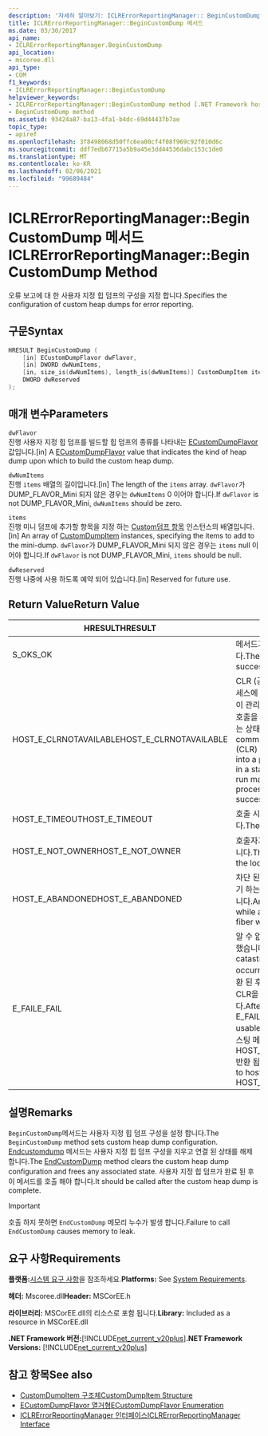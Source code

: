```yaml
---
description: '자세히 알아보기: ICLRErrorReportingManager:: BeginCustomDump 메서드'
title: ICLRErrorReportingManager::BeginCustomDump 메서드
ms.date: 03/30/2017
api_name:
- ICLRErrorReportingManager.BeginCustomDump
api_location:
- mscoree.dll
api_type:
- COM
f1_keywords:
- ICLRErrorReportingManager::BeginCustomDump
helpviewer_keywords:
- ICLRErrorReportingManager::BeginCustomDump method [.NET Framework hosting]
- BeginCustomDump method
ms.assetid: 93424a87-ba13-4fa1-b4dc-69d44437b7ae
topic_type:
- apiref
ms.openlocfilehash: 3f8498068d50ffc6ea00cf4f08f969c92f010d6c
ms.sourcegitcommit: ddf7edb67715a5b9a45e3dd44536dabc153c1de0
ms.translationtype: MT
ms.contentlocale: ko-KR
ms.lasthandoff: 02/06/2021
ms.locfileid: "99689484"
---
```

# <a name="iclrerrorreportingmanagerbegincustomdump-method"></a><span data-ttu-id="c96ea-103">ICLRErrorReportingManager::BeginCustomDump 메서드</span><span class="sxs-lookup"><span data-stu-id="c96ea-103">ICLRErrorReportingManager::BeginCustomDump Method</span></span>

<span data-ttu-id="c96ea-104">오류 보고에 대 한 사용자 지정 힙 덤프의 구성을 지정 합니다.</span><span class="sxs-lookup"><span data-stu-id="c96ea-104">Specifies the configuration of custom heap dumps for error reporting.</span></span>  
  
## <a name="syntax"></a><span data-ttu-id="c96ea-105">구문</span><span class="sxs-lookup"><span data-stu-id="c96ea-105">Syntax</span></span>  
  
```cpp  
HRESULT BeginCustomDump (  
    [in] ECustomDumpFlavor dwFlavor,  
    [in] DWORD dwNumItems,  
    [in, size_is(dwNumItems), length_is(dwNumItems)] CustomDumpItem items[],  
    DWORD dwReserved  
);  
```  
  
## <a name="parameters"></a><span data-ttu-id="c96ea-106">매개 변수</span><span class="sxs-lookup"><span data-stu-id="c96ea-106">Parameters</span></span>  

 `dwFlavor`  
 <span data-ttu-id="c96ea-107">진행 사용자 지정 힙 덤프를 빌드할 힙 덤프의 종류를 나타내는 [ECustomDumpFlavor](ecustomdumpflavor-enumeration.md) 값입니다.</span><span class="sxs-lookup"><span data-stu-id="c96ea-107">[in] A [ECustomDumpFlavor](ecustomdumpflavor-enumeration.md) value that indicates the kind of heap dump upon which to build the custom heap dump.</span></span>  
  
 `dwNumItems`  
 <span data-ttu-id="c96ea-108">진행 `items` 배열의 길이입니다.</span><span class="sxs-lookup"><span data-stu-id="c96ea-108">[in] The length of the `items` array.</span></span> <span data-ttu-id="c96ea-109">`dwFlavor`가 DUMP_FLAVOR_Mini 되지 않은 경우는 `dwNumItems` 0 이어야 합니다.</span><span class="sxs-lookup"><span data-stu-id="c96ea-109">If `dwFlavor` is not DUMP_FLAVOR_Mini, `dwNumItems` should be zero.</span></span>  
  
 `items`  
 <span data-ttu-id="c96ea-110">진행 미니 덤프에 추가할 항목을 지정 하는 [Custom덤프 항목](customdumpitem-structure.md) 인스턴스의 배열입니다.</span><span class="sxs-lookup"><span data-stu-id="c96ea-110">[in] An array of [CustomDumpItem](customdumpitem-structure.md) instances, specifying the items to add to the mini-dump.</span></span> <span data-ttu-id="c96ea-111">`dwFlavor`가 DUMP_FLAVOR_Mini 되지 않은 경우는 `items` null 이어야 합니다.</span><span class="sxs-lookup"><span data-stu-id="c96ea-111">If `dwFlavor` is not DUMP_FLAVOR_Mini, `items` should be null.</span></span>  
  
 `dwReserved`  
 <span data-ttu-id="c96ea-112">진행 나중에 사용 하도록 예약 되어 있습니다.</span><span class="sxs-lookup"><span data-stu-id="c96ea-112">[in] Reserved for future use.</span></span>  
  
## <a name="return-value"></a><span data-ttu-id="c96ea-113">Return Value</span><span class="sxs-lookup"><span data-stu-id="c96ea-113">Return Value</span></span>  
  
|<span data-ttu-id="c96ea-114">HRESULT</span><span class="sxs-lookup"><span data-stu-id="c96ea-114">HRESULT</span></span>|<span data-ttu-id="c96ea-115">설명</span><span class="sxs-lookup"><span data-stu-id="c96ea-115">Description</span></span>|  
|-------------|-----------------|  
|<span data-ttu-id="c96ea-116">S_OK</span><span class="sxs-lookup"><span data-stu-id="c96ea-116">S_OK</span></span>|<span data-ttu-id="c96ea-117">메서드가 성공적으로 반환했습니다.</span><span class="sxs-lookup"><span data-stu-id="c96ea-117">The method returned successfully.</span></span>|  
|<span data-ttu-id="c96ea-118">HOST_E_CLRNOTAVAILABLE</span><span class="sxs-lookup"><span data-stu-id="c96ea-118">HOST_E_CLRNOTAVAILABLE</span></span>|<span data-ttu-id="c96ea-119">CLR (공용 언어 런타임)이 프로세스에 로드 되지 않았거나 CLR이 관리 코드를 실행할 수 없거나 호출을 성공적으로 처리할 수 없는 상태에 있습니다.</span><span class="sxs-lookup"><span data-stu-id="c96ea-119">The common language runtime (CLR) has not been loaded into a process, or the CLR is in a state in which it cannot run managed code or process the call successfully.</span></span>|  
|<span data-ttu-id="c96ea-120">HOST_E_TIMEOUT</span><span class="sxs-lookup"><span data-stu-id="c96ea-120">HOST_E_TIMEOUT</span></span>|<span data-ttu-id="c96ea-121">호출 시간이 초과 되었습니다.</span><span class="sxs-lookup"><span data-stu-id="c96ea-121">The call timed out.</span></span>|  
|<span data-ttu-id="c96ea-122">HOST_E_NOT_OWNER</span><span class="sxs-lookup"><span data-stu-id="c96ea-122">HOST_E_NOT_OWNER</span></span>|<span data-ttu-id="c96ea-123">호출자가 잠금을 소유 하지 않습니다.</span><span class="sxs-lookup"><span data-stu-id="c96ea-123">The caller does not own the lock.</span></span>|  
|<span data-ttu-id="c96ea-124">HOST_E_ABANDONED</span><span class="sxs-lookup"><span data-stu-id="c96ea-124">HOST_E_ABANDONED</span></span>|<span data-ttu-id="c96ea-125">차단 된 스레드나 파이버에서 대기 하는 동안 이벤트를 취소 했습니다.</span><span class="sxs-lookup"><span data-stu-id="c96ea-125">An event was canceled while a blocked thread or fiber was waiting on it.</span></span>|  
|<span data-ttu-id="c96ea-126">E_FAIL</span><span class="sxs-lookup"><span data-stu-id="c96ea-126">E_FAIL</span></span>|<span data-ttu-id="c96ea-127">알 수 없는 치명적인 오류가 발생 했습니다.</span><span class="sxs-lookup"><span data-stu-id="c96ea-127">An unknown catastrophic failure occurred.</span></span> <span data-ttu-id="c96ea-128">메서드가 E_FAIL 반환 된 후에는 프로세스 내에서 CLR을 더 이상 사용할 수 없습니다.</span><span class="sxs-lookup"><span data-stu-id="c96ea-128">After a method returns E_FAIL, the CLR is no longer usable within the process.</span></span> <span data-ttu-id="c96ea-129">호스팅 메서드를 이후에 호출 하면 HOST_E_CLRNOTAVAILABLE 반환 됩니다.</span><span class="sxs-lookup"><span data-stu-id="c96ea-129">Subsequent calls to hosting methods return HOST_E_CLRNOTAVAILABLE.</span></span>|  
  
## <a name="remarks"></a><span data-ttu-id="c96ea-130">설명</span><span class="sxs-lookup"><span data-stu-id="c96ea-130">Remarks</span></span>  

 <span data-ttu-id="c96ea-131">`BeginCustomDump`메서드는 사용자 지정 힙 덤프 구성을 설정 합니다.</span><span class="sxs-lookup"><span data-stu-id="c96ea-131">The `BeginCustomDump` method sets custom heap dump configuration.</span></span> <span data-ttu-id="c96ea-132">[Endcustomdump](iclrerrorreportingmanager-endcustomdump-method.md) 메서드는 사용자 지정 힙 덤프 구성을 지우고 연결 된 상태를 해제 합니다.</span><span class="sxs-lookup"><span data-stu-id="c96ea-132">The [EndCustomDump](iclrerrorreportingmanager-endcustomdump-method.md) method clears the custom heap dump configuration and frees any associated state.</span></span> <span data-ttu-id="c96ea-133">사용자 지정 힙 덤프가 완료 된 후이 메서드를 호출 해야 합니다.</span><span class="sxs-lookup"><span data-stu-id="c96ea-133">It should be called after the custom heap dump is complete.</span></span>  
  
> [!IMPORTANT]
> <span data-ttu-id="c96ea-134">호출 하지 못하면 `EndCustomDump` 메모리 누수가 발생 합니다.</span><span class="sxs-lookup"><span data-stu-id="c96ea-134">Failure to call `EndCustomDump` causes memory to leak.</span></span>  
  
## <a name="requirements"></a><span data-ttu-id="c96ea-135">요구 사항</span><span class="sxs-lookup"><span data-stu-id="c96ea-135">Requirements</span></span>  

 <span data-ttu-id="c96ea-136">**플랫폼:**[시스템 요구 사항](../../get-started/system-requirements.md)을 참조하세요.</span><span class="sxs-lookup"><span data-stu-id="c96ea-136">**Platforms:** See [System Requirements](../../get-started/system-requirements.md).</span></span>  
  
 <span data-ttu-id="c96ea-137">**헤더:** Mscoree.dll</span><span class="sxs-lookup"><span data-stu-id="c96ea-137">**Header:** MSCorEE.h</span></span>  
  
 <span data-ttu-id="c96ea-138">**라이브러리:** MSCorEE.dll의 리소스로 포함 됩니다.</span><span class="sxs-lookup"><span data-stu-id="c96ea-138">**Library:** Included as a resource in MSCorEE.dll</span></span>  
  
 <span data-ttu-id="c96ea-139">**.NET Framework 버전:**[!INCLUDE[net_current_v20plus](../../../../includes/net-current-v20plus-md.md)]</span><span class="sxs-lookup"><span data-stu-id="c96ea-139">**.NET Framework Versions:** [!INCLUDE[net_current_v20plus](../../../../includes/net-current-v20plus-md.md)]</span></span>  
  
## <a name="see-also"></a><span data-ttu-id="c96ea-140">참고 항목</span><span class="sxs-lookup"><span data-stu-id="c96ea-140">See also</span></span>

- [<span data-ttu-id="c96ea-141">CustomDumpItem 구조체</span><span class="sxs-lookup"><span data-stu-id="c96ea-141">CustomDumpItem Structure</span></span>](customdumpitem-structure.md)
- [<span data-ttu-id="c96ea-142">ECustomDumpFlavor 열거형</span><span class="sxs-lookup"><span data-stu-id="c96ea-142">ECustomDumpFlavor Enumeration</span></span>](ecustomdumpflavor-enumeration.md)
- [<span data-ttu-id="c96ea-143">ICLRErrorReportingManager 인터페이스</span><span class="sxs-lookup"><span data-stu-id="c96ea-143">ICLRErrorReportingManager Interface</span></span>](iclrerrorreportingmanager-interface.md)
